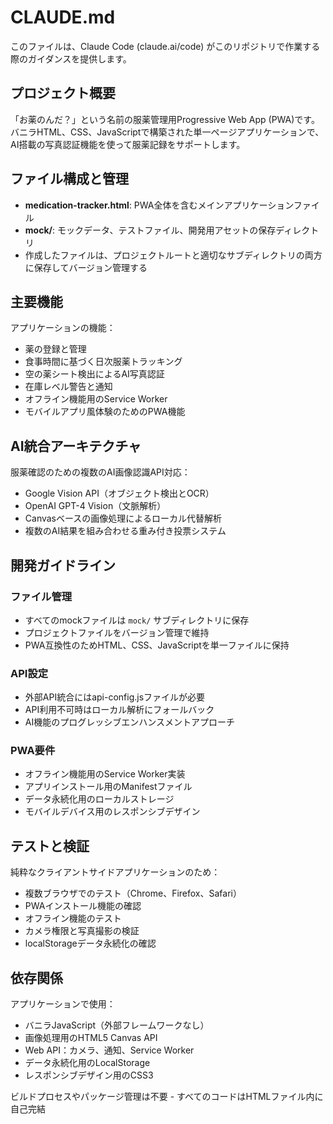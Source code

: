 # CLAUDE.md

このファイルは、Claude Code (claude.ai/code) がこのリポジトリで作業する際のガイダンスを提供します。

## プロジェクト概要

「お薬のんだ？」という名前の服薬管理用Progressive Web App (PWA)です。バニラHTML、CSS、JavaScriptで構築された単一ページアプリケーションで、AI搭載の写真認証機能を使って服薬記録をサポートします。

## ファイル構成と管理

- **medication-tracker.html**: PWA全体を含むメインアプリケーションファイル
- **mock/**: モックデータ、テストファイル、開発用アセットの保存ディレクトリ
- 作成したファイルは、プロジェクトルートと適切なサブディレクトリの両方に保存してバージョン管理する

## 主要機能

アプリケーションの機能：
- 薬の登録と管理
- 食事時間に基づく日次服薬トラッキング
- 空の薬シート検出によるAI写真認証
- 在庫レベル警告と通知
- オフライン機能用のService Worker
- モバイルアプリ風体験のためのPWA機能

## AI統合アーキテクチャ

服薬確認のための複数のAI画像認識API対応：
- Google Vision API（オブジェクト検出とOCR）
- OpenAI GPT-4 Vision（文脈解析）
- Canvasベースの画像処理によるローカル代替解析
- 複数のAI結果を組み合わせる重み付き投票システム

## 開発ガイドライン

### ファイル管理
- すべてのmockファイルは `mock/` サブディレクトリに保存
- プロジェクトファイルをバージョン管理で維持
- PWA互換性のためHTML、CSS、JavaScriptを単一ファイルに保持

### API設定
- 外部API統合にはapi-config.jsファイルが必要
- API利用不可時はローカル解析にフォールバック
- AI機能のプログレッシブエンハンスメントアプローチ

### PWA要件
- オフライン機能用のService Worker実装
- アプリインストール用のManifestファイル
- データ永続化用のローカルストレージ
- モバイルデバイス用のレスポンシブデザイン

## テストと検証

純粋なクライアントサイドアプリケーションのため：
- 複数ブラウザでのテスト（Chrome、Firefox、Safari）
- PWAインストール機能の確認
- オフライン機能のテスト
- カメラ権限と写真撮影の検証
- localStorageデータ永続化の確認

## 依存関係

アプリケーションで使用：
- バニラJavaScript（外部フレームワークなし）
- 画像処理用のHTML5 Canvas API
- Web API：カメラ、通知、Service Worker
- データ永続化用のLocalStorage
- レスポンシブデザイン用のCSS3

ビルドプロセスやパッケージ管理は不要 - すべてのコードはHTMLファイル内に自己完結
